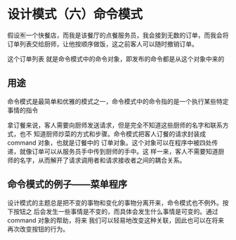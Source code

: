 # 设计模式（六）命令模式

假设🈶️一个快餐店，而我是该餐厅的点餐服务员，我会接到无数的订单，而我会将订单列表交给厨师，让他按顺序做饭，这之前客人可以随时撤销订单。

这个订单列表 就是命令模式中的命令对象，即发布的命令都是从这个对象中来的

## 用途

命令模式是最简单和优雅的模式之一，命令模式中的命令指的是一个执行某些特定事情的指令

拿订餐来说，客人需要向厨师发送请求，但是完全不知道这些厨师的名字和联系方式，也不
知道厨师炒菜的方式和步骤。命令模式把客人订餐的请求封装成 command 对象，也就是订餐中的
订单对象。这个对象可以在程序中被四处传递，就像订单可以从服务员手中传到厨师的手中。这
样一来，客人不需要知道厨师的名字，从而解开了请求调用者和请求接收者之间的耦合关系。

## 命令模式的例子——菜单程序

设计模式的主题总是把不变的事物和变化的事物分离开来，命令模式也不例外。按下按钮之
后会发生一些事情是不变的，而具体会发生什么事情是可变的。通过 command 对象的帮助，将来
我们可以轻易地改变这种关联，因此也可以在将来再次改变按钮的行为。



